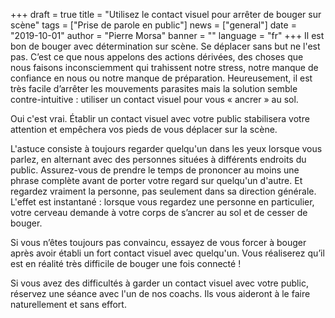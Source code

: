 +++
draft = true
title = "Utilisez le contact visuel pour arrêter de bouger sur scène"
tags = ["Prise de parole en public"]
news = ["general"]
date = "2019-10-01"
author = "Pierre Morsa"
banner = ""
language = "fr"
+++
Il est bon de bouger avec détermination sur scène. Se déplacer sans but ne l'est pas. C’est ce que nous appelons des actions dérivées, des choses que nous faisons inconsciemment qui trahissent notre stress, notre manque de confiance en nous ou notre manque de préparation. Heureusement, il est très facile d’arrêter les mouvements parasites mais la solution semble contre-intuitive : utiliser un contact visuel pour vous « ancrer » au sol.

Oui c'est vrai. Établir un contact visuel avec votre public stabilisera votre attention et empêchera vos pieds de vous déplacer sur la scène.

L'astuce consiste à toujours regarder quelqu'un dans les yeux lorsque vous parlez, en alternant avec des personnes situées à différents endroits du public. Assurez-vous de prendre le temps de prononcer au moins une phrase complète avant de porter votre regard sur quelqu'un d'autre. Et regardez vraiment la personne, pas seulement dans sa direction générale. L'effet est instantané : lorsque vous regardez une personne en particulier, votre cerveau demande à votre corps de s’ancrer au sol et de cesser de bouger.

Si vous n’êtes toujours pas convaincu, essayez de vous forcer à bouger après avoir établi un fort contact visuel avec quelqu'un. Vous réaliserez qu’il est en réalité très difficile de bouger une fois connecté !

Si vous avez des difficultés à garder un contact visuel avec votre public, réservez une séance avec l'un de nos coachs. Ils vous aideront à le faire naturellement et sans effort.